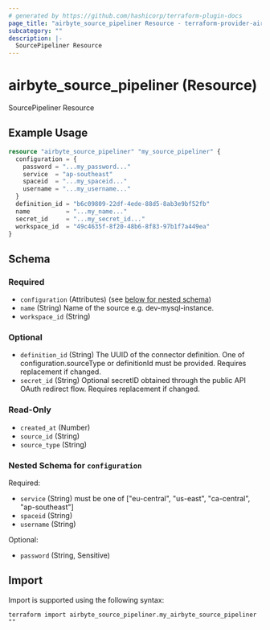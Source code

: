 ```yaml
---
# generated by https://github.com/hashicorp/terraform-plugin-docs
page_title: "airbyte_source_pipeliner Resource - terraform-provider-airbyte"
subcategory: ""
description: |-
  SourcePipeliner Resource
---
```


# airbyte_source_pipeliner (Resource)

SourcePipeliner Resource

## Example Usage

```terraform
resource "airbyte_source_pipeliner" "my_source_pipeliner" {
  configuration = {
    password = "...my_password..."
    service  = "ap-southeast"
    spaceid  = "...my_spaceid..."
    username = "...my_username..."
  }
  definition_id = "b6c09809-22df-4ede-88d5-8ab3e9bf52fb"
  name          = "...my_name..."
  secret_id     = "...my_secret_id..."
  workspace_id  = "49c4635f-8f20-48b6-8f83-97b1f7a449ea"
}
```

<!-- schema generated by tfplugindocs -->
## Schema

### Required

- `configuration` (Attributes) (see [below for nested schema](#nestedatt--configuration))
- `name` (String) Name of the source e.g. dev-mysql-instance.
- `workspace_id` (String)

### Optional

- `definition_id` (String) The UUID of the connector definition. One of configuration.sourceType or definitionId must be provided. Requires replacement if changed.
- `secret_id` (String) Optional secretID obtained through the public API OAuth redirect flow. Requires replacement if changed.

### Read-Only

- `created_at` (Number)
- `source_id` (String)
- `source_type` (String)

<a id="nestedatt--configuration"></a>
### Nested Schema for `configuration`

Required:

- `service` (String) must be one of ["eu-central", "us-east", "ca-central", "ap-southeast"]
- `spaceid` (String)
- `username` (String)

Optional:

- `password` (String, Sensitive)

## Import

Import is supported using the following syntax:

```shell
terraform import airbyte_source_pipeliner.my_airbyte_source_pipeliner ""
```
